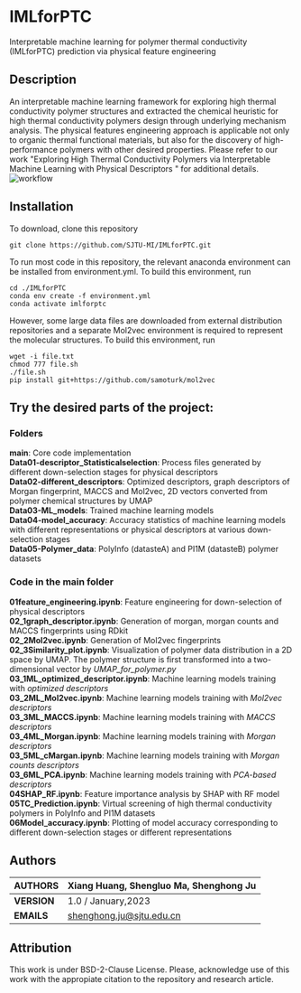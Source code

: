 # IMLforPTC
Interpretable machine learning for polymer thermal conductivity (IMLforPTC) prediction via physical feature engineering
## Description
An interpretable machine learning framework for exploring high thermal conductivity polymer structures and extracted the chemical heuristic for high thermal conductivity polymers design through underlying mechanism analysis. The physical features engineering approach is applicable not only to organic thermal functional materials, but also for the discovery of high-performance polymers with other desired properties. Please refer to our work "Exploring High Thermal Conductivity Polymers via Interpretable Machine Learning with Physical Descriptors " for additional details.
![workflow](https://github.com/SJTU-MI/MLforPTC/blob/main/workflow.jpg)
## Installation
To download, clone this repository<br>
````
git clone https://github.com/SJTU-MI/IMLforPTC.git
````
To run most code in this repository, the relevant anaconda environment can be installed from environment.yml. To build this environment, run
````
cd ./IMLforPTC
conda env create -f environment.yml
conda activate imlforptc
````
However, some large data files are downloaded from external distribution repositories and a separate Mol2vec environment is required to represent the molecular structures. To build this environment, run
````
wget -i file.txt
chmod 777 file.sh
./file.sh
pip install git+https://github.com/samoturk/mol2vec
````
## Try the desired parts of the project:
### Folders
**main**: Core code implementation <br>
**Data01-descriptor_Statisticalselection**: Process files generated by different down-selection stages for physical descriptors <br>
**Data02-different_descriptors**: Optimized descriptors, graph descriptors of Morgan fingerprint, MACCS and Mol2vec, 2D vectors converted from polymer chemical structures by UMAP <br>
**Data03-ML_models**: Trained machine learning models <br>
**Data04-model_accuracy**: Accuracy statistics of machine learning models with different representations or physical descriptors at various down-selection stages  <br>
**Data05-Polymer_data**: PolyInfo (datasteA) and PI1M (datasteB) polymer datasets <br>
### Code in the main folder
**01feature_engineering.ipynb**: Feature engineering for down-selection of physical descriptors <br>
**02_1graph_descriptor.ipynb**: Generation of morgan, morgan counts and MACCS fingerprints using RDkit <br>
**02_2Mol2vec.ipynb**: Generation of Mol2vec fingerprints <br>
**02_3Similarity_plot.ipynb**: Visualization of polymer data distribution in a 2D space by UMAP. The polymer structure is first transformed into a two-dimensional vector by *UMAP_for_polymer.py* <br>
**03_1ML_optimized_descriptor.ipynb**: Machine learning models training with *optimized descriptors* <br>
**03_2ML_Mol2vec.ipynb**: Machine learning models training with *Mol2vec descriptors*  <br>
**03_3ML_MACCS.ipynb**: Machine learning models training with *MACCS descriptors*  <br>
**03_4ML_Morgan.ipynb**: Machine learning models training with *Morgan descriptors*  <br>
**03_5ML_cMargan.ipynb**: Machine learning models training with *Morgan counts descriptors* <br>
**03_6ML_PCA.ipynb**: Machine learning models training with *PCA-based descriptors*  <br>
**04SHAP_RF.ipynb**: Feature importance analysis by SHAP with RF model <br>
**05TC_Prediction.ipynb**: Virtual screening of high thermal conductivity polymers in PolyInfo and PI1M datasets <br>
**06Model_accuracy.ipynb**: Plotting of model accuracy corresponding to different down-selection stages or different representations <br>
## Authors

| **AUTHORS** |Xiang Huang, Shengluo Ma, Shenghong Ju            |
|-------------|--------------------------------------------------|
| **VERSION** | 1.0 / January,2023                               |
| **EMAILS**  | shenghong.ju@sjtu.edu.cn                         |

## Attribution
This work is under BSD-2-Clause License. Please, acknowledge use of this work with the appropiate citation to the repository and research article.
